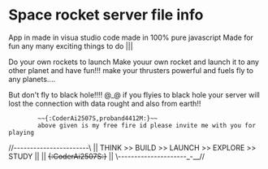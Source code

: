 # Space rocket server file info
App in made in visua studio code 
made in 100% pure javascript
Made for fun any many exciting things to do |||

Do your own rockets to launch
Make youur own rocket and launch it to any other planet and have fun!!!
make your thrusters powerful and fuels 
fly to any planets....

But don't fly to black hole!!!! @_@
if you flyies to black hole your server will lost the
connection with data rought and also from earth!!

            ~~{:CoderAi2507S,proband4412M:}~~
            above given is my free fire id please invite me with you for playing
//-_-_-_-_-_-_-_-_-_-_-_-_-_-_-_-_-_-_-_-_-_-_-\\
|| THINK >> BUILD >> LAUNCH >> EXPLORE >> STUDY ||
||             ~~{:CoderAi2507S:}~~             ||
\\-_-_-_-_-_-_-_-_-_-_-_-_-_-_-_-_-_-_-_-_-_-__//
